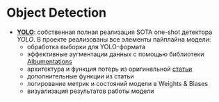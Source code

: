 # Object Detection

* **[YOLO](./YOLO)**: собственная полная реализация SOTA one-shot детектора *YOLO*.
В проекте реализованы все элементы пайплайна модели:
  * обработка выборки для YOLO-формата
  * эффективные аугментации данных с помощью библиотеки [Albumentations](https://github.com/albumentations-team/albumentations/)
  * архитектура и функция потерь из оригинальной [статьи](https://arxiv.org/abs/1506.02640)
  * дополнительные функции из статьи
  * логирование метрик и состояний модели в Weights & Biases
  * визуализация результатов работы модели